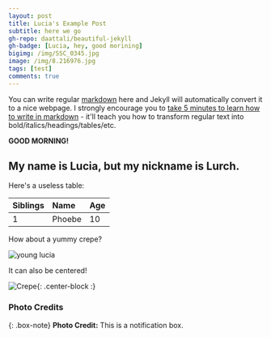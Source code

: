```yaml
---
layout: post
title: Lucia's Example Post
subtitle: here we go
gh-repo: daattali/beautiful-jekyll
gh-badge: [Lucia, hey, good morining]
bigimg: /img/SSC_0345.jpg
image: /img/8.216976.jpg
tags: [test]
comments: true
---
```


You can write regular [markdown](http://markdowntutorial.com/) here and Jekyll will automatically convert it to a nice webpage.  I strongly encourage you to [take 5 minutes to learn how to write in markdown](http://markdowntutorial.com/) - it'll teach you how to transform regular text into bold/italics/headings/tables/etc.

**GOOD MORNING!**

## My name is Lucia, but my nickname is Lurch. 

Here's a useless table:

| Siblings | Name | Age |
| :------ |:--- | :--- |
| 1 | Phoebe | 10 |


How about a yummy crepe?

![young lucia](images.jpeg)

It can also be centered!

![Crepe](https://s3-media3.fl.yelpcdn.com/bphoto/cQ1Yoa75m2yUFFbY2xwuqw/348s.jpg){: .center-block :}


### Photo Credits

{: .box-note}
**Photo Credit:** This is a notification box.


